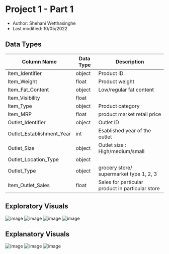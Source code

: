 # Project 1 - Part 1
- Author: Shehani Wetthasinghe
- Last modified: 10/05/2022

## Data Types
| Column Name               | Data Type     | Description   |
| -------------             | ------------- |-------------  |
| Item_Identifier           |object         | Product ID    | 
| Item_Weight               |float          | Product weight|
| Item_Fat_Content          |object         | Low/regular fat content|
| Item_Visibility           |float          |
| Item_Type                 |object         | Product category|
| Item_MRP                  |float          | product market retail price|
| Outlet_Identifier         |object         | Outlet ID     | 
| Outlet_Establishment_Year |int            | Esablished year of the outlet|
| Outlet_Size               |object         | Outlet size : High/medium/small |
| Outlet_Location_Type      |object         |
| Outlet_Type               |object         | grocery store/ supermarket type 1, 2, 3
| Item_Outlet_Sales         |float          | Sales for particular product in particular store

## Exploratory Visuals
![image](https://user-images.githubusercontent.com/50593017/194176046-46d7a187-0ec4-41cb-a2bc-a9a31eb5e238.png)
![image](https://user-images.githubusercontent.com/50593017/194176065-a71e04d2-6ccb-40d7-b88c-8904c01e15e7.png)
![image](https://user-images.githubusercontent.com/50593017/194176077-23bf57be-ee91-45e8-b351-73aec1633ddd.png)
![image](https://user-images.githubusercontent.com/50593017/194176127-48c02af3-5ff2-4e7f-ba3f-b32e1b455ca7.png)

## Explanatory Visuals
![image](https://user-images.githubusercontent.com/50593017/194176181-b80af4dc-5587-436b-ae13-91237bc8390d.png)
![image](https://user-images.githubusercontent.com/50593017/194176205-e1ac7dfd-5275-4872-9af7-6b2e443423a5.png)
![image](https://user-images.githubusercontent.com/50593017/194176232-0f6571e6-9c11-49a9-b8d0-2bb33f37ee70.png)


